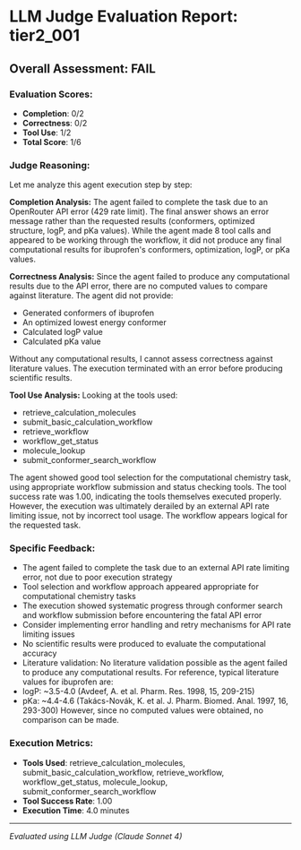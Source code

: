 # LLM Judge Evaluation Report: tier2_001

## Overall Assessment: FAIL

### Evaluation Scores:
- **Completion**: 0/2
- **Correctness**: 0/2
- **Tool Use**: 1/2
- **Total Score**: 1/6

### Judge Reasoning:
Let me analyze this agent execution step by step:

**Completion Analysis:**
The agent failed to complete the task due to an OpenRouter API error (429 rate limit). The final answer shows an error message rather than the requested results (conformers, optimized structure, logP, and pKa values). While the agent made 8 tool calls and appeared to be working through the workflow, it did not produce any final computational results for ibuprofen's conformers, optimization, logP, or pKa values.

**Correctness Analysis:**
Since the agent failed to produce any computational results due to the API error, there are no computed values to compare against literature. The agent did not provide:
- Generated conformers of ibuprofen
- An optimized lowest energy conformer
- Calculated logP value
- Calculated pKa value

Without any computational results, I cannot assess correctness against literature values. The execution terminated with an error before producing scientific results.

**Tool Use Analysis:**
Looking at the tools used:
- retrieve_calculation_molecules
- submit_basic_calculation_workflow  
- retrieve_workflow
- workflow_get_status
- molecule_lookup
- submit_conformer_search_workflow

The agent showed good tool selection for the computational chemistry task, using appropriate workflow submission and status checking tools. The tool success rate was 1.00, indicating the tools themselves executed properly. However, the execution was ultimately derailed by an external API rate limiting issue, not by incorrect tool usage. The workflow appears logical for the requested task.

### Specific Feedback:
- The agent failed to complete the task due to an external API rate limiting error, not due to poor execution strategy
- Tool selection and workflow approach appeared appropriate for computational chemistry tasks
- The execution showed systematic progress through conformer search and workflow submission before encountering the fatal API error
- Consider implementing error handling and retry mechanisms for API rate limiting issues
- No scientific results were produced to evaluate the computational accuracy
- Literature validation: No literature validation possible as the agent failed to produce any computational results. For reference, typical literature values for ibuprofen are:
- logP: ~3.5-4.0 (Avdeef, A. et al. Pharm. Res. 1998, 15, 209-215)
- pKa: ~4.4-4.6 (Takács-Novák, K. et al. J. Pharm. Biomed. Anal. 1997, 16, 293-300)
However, since no computed values were obtained, no comparison can be made.

### Execution Metrics:
- **Tools Used**: retrieve_calculation_molecules, submit_basic_calculation_workflow, retrieve_workflow, workflow_get_status, molecule_lookup, submit_conformer_search_workflow
- **Tool Success Rate**: 1.00
- **Execution Time**: 4.0 minutes

---
*Evaluated using LLM Judge (Claude Sonnet 4)*
